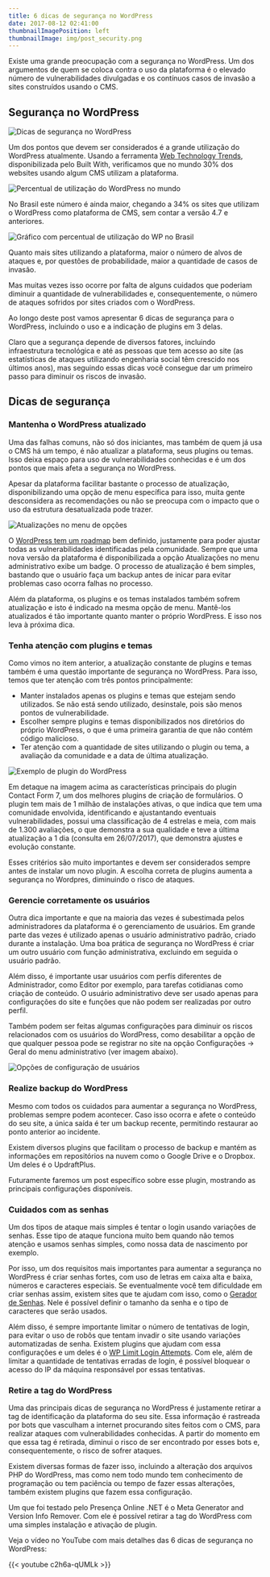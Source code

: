 ```yaml
---
title: 6 dicas de segurança no WordPress
date: 2017-08-12 02:41:00
thumbnailImagePosition: left
thumbnailImage: img/post_security.png
---
```

Existe uma grande preocupação com a segurança no WordPress. Um dos argumentos de quem se coloca contra o uso da plataforma é o elevado número de vulnerabilidades divulgadas e os contínuos casos de invasão a sites construídos usando o CMS.

<!--more-->

## Segurança no WordPress

![Dicas de segurança no WordPress](../../img/post_security.png "Segurança no WordPress")

Um dos pontos que devem ser considerados é a grande utilização do WordPress atualmente. Usando a ferramenta [Web Technology Trends](https://trends.builtwith.com/), disponibilizada pelo Built With, verificamos que no mundo 30% dos websites usando algum CMS utilizam a plataforma.

![Percentual de utilização do WordPress no mundo](../../img/utilizacao_wp_mundo.png "Utilização do WordPress no mundo (fonte: Built With em 26/07/2017)")

No Brasil este número é ainda maior, chegando a 34% os sites que utilizam o WordPress como plataforma de CMS, sem contar a versão 4.7 e anteriores.

![Gráfico com percentual de utilização do WP no Brasil](../../img/utilizacao_wp_brasil.png "Utilização do WordPress no Brasil (fonte: Built With em 26/07/2017)")

Quanto mais sites utilizando a plataforma, maior o número de alvos de ataques e, por questões de probabilidade, maior a quantidade de casos de invasão.

Mas muitas vezes isso ocorre por falta de alguns cuidados que poderiam diminuir a quantidade de vulnerabilidades e, consequentemente, o número de ataques sofridos por sites criados com o WordPress.

Ao longo deste post vamos apresentar 6 dicas de segurança para o WordPress, incluindo o uso e a indicação de plugins em 3 delas.

Claro que a segurança depende de diversos fatores, incluindo infraestrutura tecnológica e até as pessoas que tem acesso ao site (as estatísticas de ataques utilizando engenharia social têm crescido nos últimos anos), mas seguindo essas dicas você consegue dar um primeiro passo para diminuir os riscos de invasão.

## Dicas de segurança

### Mantenha o WordPress atualizado

Uma das falhas comuns, não só dos iniciantes, mas também de quem já usa o CMS há um tempo, é não atualizar a plataforma, seus plugins ou temas. Isso deixa espaço para uso de vulnerabilidades conhecidas e é um dos pontos que mais afeta a segurança no WordPress.

Apesar da plataforma facilitar bastante o processo de atualização, disponibilizando uma opção de menu específica para isso, muita gente desconsidera as recomendações ou não se preocupa com o impacto que o uso da estrutura desatualizada pode trazer.

![Atualizações no menu de opções](../../img/atualizacoes.png "Opção Atualizações no menu WordPress")

O [WordPress tem um roadmap](https://wordpress.org/about/roadmap/) bem definido, justamente para poder ajustar todas as vulnerabilidades identificadas pela comunidade. Sempre que uma nova versão da plataforma é disponibilizada a opção Atualizações no menu administrativo exibe um badge. O processo de atualização é bem simples, bastando que o usuário faça um backup antes de inicar para evitar problemas caso ocorra falhas no processo.

Além da plataforma, os plugins e os temas instalados também sofrem atualização e isto é indicado na mesma opção de menu. Mantê-los atualizados é tão importante quanto manter o próprio WordPress. E isso nos leva à próxima dica.

### Tenha atenção com plugins e temas

Como vimos no item anterior, a atualização constante de plugins e temas também é uma questão importante de segurança no WordPress. Para isso, temos que ter atenção com três pontos principalmente:

* Manter instalados apenas os plugins e temas que estejam sendo utilizados. Se não está sendo utilizado, desinstale, pois são menos pontos de vulnerabilidade.
* Escolher sempre plugins e temas disponibilizados nos diretórios do próprio WordPress, o que é uma primeira garantia de que não contém código malicioso.
* Ter atenção com a quantidade de sites utilizando o plugin ou tema, a avaliação da comunidade e a data de última atualização.

![Exemplo de plugin do WordPress](../../img/plugin-contact-7.png "Características do plugin Contact Form 7")

Em detaque na imagem acima as características principais do plugin Contact Form 7, um dos melhores plugins de criação de formulários. O plugin tem mais de 1 milhão de instalações ativas, o que indica que tem uma comunidade envolvida, identificando e ajustantando eventuais vulnerabilidades, possui uma classificação de 4 estrelas e meia, com mais de 1.300 avaliações, o que demonstra a sua qualidade e teve a última atualização a 1 dia (consulta em 26/07/2017), que demonstra ajustes e evolução constante.

Esses critérios são muito importantes e devem ser considerados sempre antes de instalar um novo plugin. A escolha correta de plugins aumenta a segurança no Wordpres, diminuindo o risco de ataques.

### Gerencie corretamente os usuários

Outra dica importante e que na maioria das vezes é subestimada pelos administradores da plataforma é o gerenciamento de usuários. Em grande parte das vezes é utilizado apenas o usuário administrativo padrão, criado durante a instalação. Uma boa prática de segurança no WordPress é criar um outro usuário com função administrativa, excluindo em seguida o usuário padrão.

Além disso, é importante usar usuários com perfís diferentes de Administrador, como Editor por exemplo, para tarefas cotidianas como criação de conteúdo. O usuário administrativo deve ser usado apenas para configurações do site e funções que não podem ser realizadas por outro perfil.

Também podem ser feitas algumas configurações para diminuir os riscos relacionados com os usuários do WordPress, como desabilitar a opção de que qualquer pessoa pode se registrar no site na opção Configurações -> Geral do menu administrativo (ver imagem abaixo).

![Opções de configuração de usuários](../../img/registrar.png "Configuração de que qualquer pessoa pode se registrar")

### Realize backup do WordPress

Mesmo com todos os cuidados para aumentar a segurança no WordPress, problemas sempre podem acontecer. Caso isso ocorra e afete o conteúdo do seu site, a única saída é ter um backup recente, permitindo restaurar ao ponto anterior ao incidente.

Existem diversos plugins que facilitam o processo de backup e mantém as informações em repositórios na nuvem como o Google Drive e o Dropbox. Um deles é o UpdraftPlus.

Futuramente faremos um post específico sobre esse plugin, mostrando as principais configurações disponíveis.

### Cuidados com as senhas

Um dos tipos de ataque mais simples é tentar o login usando variações de senhas. Esse tipo de ataque funciona muito bem quando não temos atenção e usamos senhas simples, como nossa data de nascimento por exemplo.

Por isso, um dos requisitos mais importantes para aumentar a segurança no WordPress é criar senhas fortes, com uso de letras em caixa alta e baixa, números e caracteres especiais. Se eventualmente você tem dificuldade em criar senhas assim, existem sites que te ajudam com isso, como o [Gerador de Senhas](http://www.geradordesenha.com.br/). Nele é possível definir o tamanho da senha e o tipo de caracteres que serão usados.

Além disso, é sempre importante limitar o número de tentativas de login, para evitar o uso de robôs que tentam invadir o site usando variações automatizadas de senha. Existem plugins que ajudam com essa configurações e um deles é o [WP Limit Login Attempts](https://br.wordpress.org/plugins/wp-limit-login-attempts/). Com ele, além de limitar a quantidade de tentativas erradas de login, é possível bloquear o acesso do IP da máquina responsável por essas tentativas.

### Retire a tag do WordPress

Uma das principais dicas de segurança no WordPress é justamente retirar a tag de identificação da plataforma do seu site. Essa informação é rastreada por bots que vasculham a internet procurando sites feitos com o CMS, para realizar ataques com vulnerabilidades conhecidas. A partir do momento em que essa tag é retirada, diminui o risco de ser encontrado por esses bots e, consequentemente, o risco de sofrer ataques.

Existem diversas formas de fazer isso, incluindo a alteração dos arquivos PHP do WordPress, mas como nem todo mundo tem conhecimento de programação ou tem paciência ou tempo de fazer essas alterações, também existem plugins que fazem essa configuração.

Um que foi testado pelo Presença Online .NET é o Meta Generator and Version Info Remover. Com ele é possível retirar a tag do WordPress com uma simples instalação e ativação de plugin.

Veja o vídeo no YouTube com mais detalhes das 6 dicas de segurança no WordPress:

{{< youtube c2h6a-qUMLk >}}
